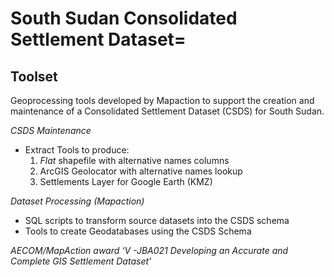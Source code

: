 # South Sudan Consolidated Settlement Dataset= 
## Toolset
Geoprocessing tools developed by Mapaction to support the creation and maintenance of a Consolidated Settlement Dataset (CSDS) for South Sudan.

*CSDS Maintenance*
- Extract Tools to produce:
  1. _Flat_ shapefile with alternative names columns
  2. ArcGIS Geolocator with alternative names lookup
  3. Settlements Layer for Google Earth (KMZ)

*Dataset Processing (Mapaction)*
- SQL scripts to transform source datasets into the CSDS schema
- Tools to create Geodatabases using the CSDS Schema

_AECOM/MapAction award ‘V -JBA021 Developing an Accurate and Complete GIS Settlement Dataset’_